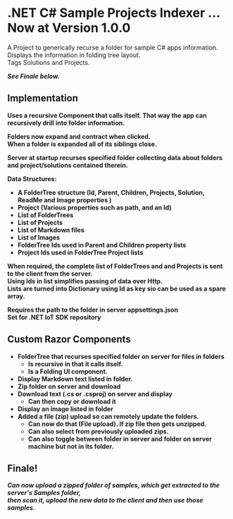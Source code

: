 # .NET C# Sample Projects Indexer ... Now at Version 1.0.0

A Project to generically recurse a folder for sample C# apps information. 
Displays the information in folding tree layout.  
Tags Solutions and Projects.

<b><i> See Finale below. </i><b>

## Implementation

Uses a recursive Component that calls itself. 
That way the app can recursively drill into folder information.
  
Folders now expand and contract when clicked.  
When a folder is expanded all of its siblings close.
  
Server at startup recurses specified folder collecting data 
about folders and project/solutions contained therein.
  
Data Structures:
- A FolderTree structure (Id, Parent, Children, Projects, Solution, ReadMe and Image properties ) 
- Project (Various properties such as path, and an Id)
- List of FolderTrees
- List of Projects
- List of Markdown files
- List of Images
- FolderTree Ids used in Parent and Children property lists
- Project Ids used in FolderTree Project lists

When required, the complete list of FolderTrees and and Projects is sent to the client from the server.  
Using Ids in list simplifies passing of data over Http.  
Lists are turned into Dictionary using Id as key sio can be used as a spare array.

Requires the path to the folder in server appsettings.json  
Set for .NET IoT SDK repository

## Custom Razor Components
- FolderTree that recurses specified folder on server for files in folders
  - Is recursive in that it calls itself.
  - Is a Folding UI component.
- Display Markdown text listed in folder.
- Zip folder on server and download
- Download text (.cs or .csproj) on server and display
  - Can then copy or download it
- Display an image listed in folder
- Added a file (zip) upload so can remotely update the folders.
  - Can now do that (File upload). If zip file then gets unzipped.
  - Can also select from previously uploaded zips.
  - Can also toggle between folder in server and folder on server machine but not in its folder.

## Finale!

<b><i> Can now upload a zipped folder of samples, which get extracted to the server's Samples folder,  
  then scan it, upload the new data to the client and then use those samples.</i><b>



